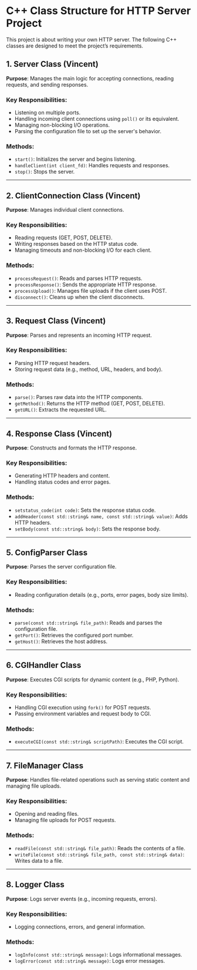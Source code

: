 # C++ Class Structure for HTTP Server Project

This project is about writing your own HTTP server. The following C++ classes are designed to meet the project’s requirements.

## 1. Server Class (Vincent)
**Purpose**: Manages the main logic for accepting connections, reading requests, and sending responses.

### Key Responsibilities:
- Listening on multiple ports.
- Handling incoming client connections using `poll()` or its equivalent.
- Managing non-blocking I/O operations.
- Parsing the configuration file to set up the server's behavior.

### Methods:
- `start()`: Initializes the server and begins listening.
- `handleClient(int client_fd)`: Handles requests and responses.
- `stop()`: Stops the server.

---

## 2. ClientConnection Class (Vincent)
**Purpose**: Manages individual client connections.

### Key Responsibilities:
- Reading requests (GET, POST, DELETE).
- Writing responses based on the HTTP status code.
- Managing timeouts and non-blocking I/O for each client.

### Methods:
- `processRequest()`: Reads and parses HTTP requests.
- `processResponse()`: Sends the appropriate HTTP response.
- `processUpload()`: Manages file uploads if the client uses POST.
- `disconnect()`: Cleans up when the client disconnects.

---

## 3. Request Class (Vincent)
**Purpose**: Parses and represents an incoming HTTP request.

### Key Responsibilities:
- Parsing HTTP request headers.
- Storing request data (e.g., method, URL, headers, and body).

### Methods:
- `parse()`: Parses raw data into the HTTP components.
- `getMethod()`: Returns the HTTP method (GET, POST, DELETE).
- `getURL()`: Extracts the requested URL.

---

## 4. Response Class (Vincent)
**Purpose**: Constructs and formats the HTTP response.

### Key Responsibilities:
- Generating HTTP headers and content.
- Handling status codes and error pages.

### Methods:
- `setstatus_code(int code)`: Sets the response status code.
- `addHeader(const std::string& name, const std::string& value)`: Adds HTTP headers.
- `setBody(const std::string& body)`: Sets the response body.

---

## 5. ConfigParser Class
**Purpose**: Parses the server configuration file.

### Key Responsibilities:
- Reading configuration details (e.g., ports, error pages, body size limits).

### Methods:
- `parse(const std::string& file_path)`: Reads and parses the configuration file.
- `getPort()`: Retrieves the configured port number.
- `getHost()`: Retrieves the host address.

---

## 6. CGIHandler Class
**Purpose**: Executes CGI scripts for dynamic content (e.g., PHP, Python).

### Key Responsibilities:
- Handling CGI execution using `fork()` for POST requests.
- Passing environment variables and request body to CGI.

### Methods:
- `executeCGI(const std::string& scriptPath)`: Executes the CGI script.

---

## 7. FileManager Class
**Purpose**: Handles file-related operations such as serving static content and managing file uploads.

### Key Responsibilities:
- Opening and reading files.
- Managing file uploads for POST requests.

### Methods:
- `readFile(const std::string& file_path)`: Reads the contents of a file.
- `writeFile(const std::string& file_path, const std::string& data)`: Writes data to a file.

---

## 8. Logger Class
**Purpose**: Logs server events (e.g., incoming requests, errors).

### Key Responsibilities:
- Logging connections, errors, and general information.

### Methods:
- `logInfo(const std::string& message)`: Logs informational messages.
- `logError(const std::string& message)`: Logs error messages.
